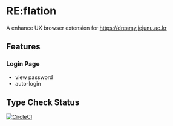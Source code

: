 # RE:flation

A enhance UX browser extension for https://dreamy.jejunu.ac.kr

## Features

### Login Page

- view password
- auto-login

## Type Check Status

[![CircleCI](https://circleci.com/gh/reflation/extension.svg?style=svg)](https://circleci.com/gh/reflation/extension)
